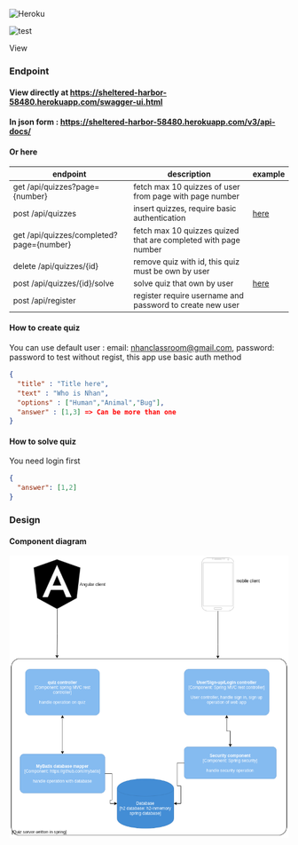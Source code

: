 ![Heroku](https://heroku-badge.herokuapp.com/?app=sheltered-harbor-58480)

![test](https://github.com/nhannht/web-quizz-angular-backend/actions/workflows/maven.yml/badge.svg)

View 
### Endpoint
#### View directly at https://sheltered-harbor-58480.herokuapp.com/swagger-ui.html

#### In json form : https://sheltered-harbor-58480.herokuapp.com/v3/api-docs/

#### Or here
|endpoint|description|example|
|---|---|---|
|get /api/quizzes?page={number}|fetch max 10 quizzes of user from page with page number|
|post /api/quizzes|insert quizzes, require basic authentication |[here](#help1)|
|get /api/quizzes/completed?page={number}|fetch max 10 quizzes quized that are completed with page number |
|delete /api/quizzes/{id}|remove quiz with id, this quiz must be own by user|
|post /api/quizzes/{id}/solve|solve quiz that own by user|[here](#help2)|
|post /api/register |register require username and password to create new user|
#### <a name="help1">How to create quiz</a>
You can use default user : email: nhanclassroom@gmail.com, password: password to test without regist, this app use basic auth method
``` json
{
  "title" : "Title here",
  "text" : "Who is Nhan",
  "options" : ["Human","Animal","Bug"],
  "answer" : [1,3] => Can be more than one
}
```
#### <a name="help2">How to solve quiz </a>
You need login first
```json
{
  "answer": [1,2] 
}
```
### Design 
#### Component diagram
![](.README_images/angular-spring.png)
